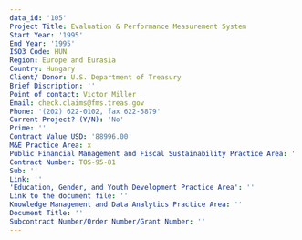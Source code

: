 ```yaml
---
data_id: '105'
Project Title: Evaluation & Performance Measurement System
Start Year: '1995'
End Year: '1995'
ISO3 Code: HUN
Region: Europe and Eurasia
Country: Hungary
Client/ Donor: U.S. Department of Treasury
Brief Discription: ''
Point of contact: Victor Miller
Email: check.claims@fms.treas.gov
Phone: '(202) 622-0102, fax 622-5879'
Current Project? (Y/N): 'No'
Prime: ''
Contract Value USD: '88996.00'
M&E Practice Area: x
Public Financial Management and Fiscal Sustainability Practice Area: ''
Contract Number: TOS-95-81
Sub: ''
Link: ''
'Education, Gender, and Youth Development Practice Area': ''
Link to the document file: ''
Knowledge Management and Data Analytics Practice Area: ''
Document Title: ''
Subcontract Number/Order Number/Grant Number: ''
---
```

